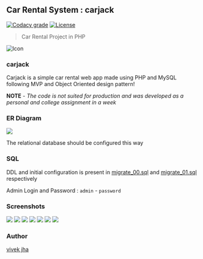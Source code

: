 ## Car Rental System : carjack
[![Codacy grade](https://img.shields.io/codacy/grade/442c898ff2c64dc9956a214bbc9c5b80.svg)]()
[![License](https://img.shields.io/badge/License-Apache%202.0-blue.svg)](https://opensource.org/licenses/Apache-2.0)  
> Car Rental Project in PHP

![Icon](http://res.cloudinary.com/amuroboclub/image/upload/v1488898371/carjack_rvksdf.png)

### carjack
Carjack is a simple car rental web app made using PHP and MySQL following MVP and Object Oriented design pattern!

**NOTE** - *The code is not suited for production and was developed as a personal and college assignment in a week* 

### ER Diagram

![](er_diagram.png)

The relational database should be configured this way

### SQL

DDL and initial configuration is present in [migrate_00.sql](migrate_00.sql) and [migrate_01.sql](migrate_01.sql) respectively

Admin Login and Password : `admin` - `password`

### Screenshots
![](screenshots/ss1.png)
![](screenshots/ss2.png)
![](screenshots/ss3.png)
![](screenshots/ss4.png)
![](screenshots/ss5.png)
![](screenshots/ss6.png)
![](screenshots/ss7.png)


### Author
[vivek jha](https://github.com/jhavivek257)